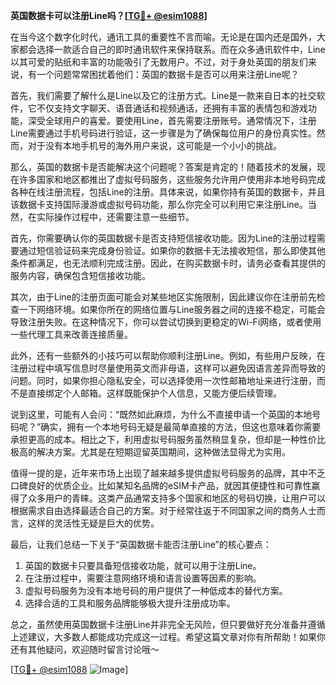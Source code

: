 **英国数据卡可以注册Line吗？[[TG💪+ @esim1088](https://t.me/s/esim1088)]**

在当今这个数字化时代，通讯工具的重要性不言而喻。无论是在国内还是国外，大家都会选择一款适合自己的即时通讯软件来保持联系。而在众多通讯软件中，Line以其可爱的贴纸和丰富的功能吸引了无数用户。不过，对于身处英国的朋友们来说，有一个问题常常困扰着他们：英国的数据卡是否可以用来注册Line呢？

首先，我们需要了解什么是Line以及它的注册方式。Line是一款来自日本的社交软件，它不仅支持文字聊天、语音通话和视频通话，还拥有丰富的表情包和游戏功能，深受全球用户的喜爱。要使用Line，首先需要注册账号。通常情况下，注册Line需要通过手机号码进行验证，这一步骤是为了确保每位用户的身份真实性。然而，对于没有本地手机号的海外用户来说，这可能是一个小小的挑战。

那么，英国的数据卡是否能解决这个问题呢？答案是肯定的！随着技术的发展，现在许多国家和地区都推出了虚拟号码服务，这些服务允许用户使用非本地号码完成各种在线注册流程，包括Line的注册。具体来说，如果你持有英国的数据卡，并且该数据卡支持国际漫游或虚拟号码功能，那么你完全可以利用它来注册Line。当然，在实际操作过程中，还需要注意一些细节。

首先，你需要确认你的英国数据卡是否支持短信接收功能。因为Line的注册过程需要通过短信验证码来完成身份验证。如果你的数据卡无法接收短信，那么即使其他条件都满足，也无法顺利完成注册。因此，在购买数据卡时，请务必查看其提供的服务内容，确保包含短信接收功能。

其次，由于Line的注册页面可能会对某些地区实施限制，因此建议你在注册前先检查一下网络环境。如果你所在的网络位置与Line服务器之间的连接不稳定，可能会导致注册失败。在这种情况下，你可以尝试切换到更稳定的Wi-Fi网络，或者使用一些代理工具来改善连接质量。

此外，还有一些额外的小技巧可以帮助你顺利注册Line。例如，有些用户反映，在注册过程中填写信息时尽量使用英文而非母语，这样可以避免因语言差异而导致的问题。同时，如果你担心隐私安全，可以选择使用一次性邮箱地址来进行注册，而不是直接绑定个人邮箱。这样既能保护个人信息，又能方便后续管理。

说到这里，可能有人会问：“既然如此麻烦，为什么不直接申请一个英国的本地号码呢？”确实，拥有一个本地号码无疑是最简单直接的方法，但这也意味着你需要承担更高的成本。相比之下，利用虚拟号码服务虽然稍显复杂，但却是一种性价比极高的解决方案。尤其是在短期逗留英国期间，这种做法显得尤为实用。

值得一提的是，近年来市场上出现了越来越多提供虚拟号码服务的品牌，其中不乏口碑良好的优质企业。比如某知名品牌的eSIM卡产品，就因其便捷性和可靠性赢得了众多用户的青睐。这类产品通常支持多个国家和地区的号码切换，让用户可以根据需求自由选择最适合自己的方案。对于经常往返于不同国家之间的商务人士而言，这样的灵活性无疑是巨大的优势。

最后，让我们总结一下关于“英国数据卡能否注册Line”的核心要点：

1. 英国的数据卡只要具备短信接收功能，就可以用于注册Line。
2. 在注册过程中，需要注意网络环境和语言设置等因素的影响。
3. 虚拟号码服务为没有本地号码的用户提供了一种低成本的替代方案。
4. 选择合适的工具和服务品牌能够极大提升注册成功率。

总之，虽然使用英国数据卡注册Line并非完全无风险，但只要做好充分准备并遵循上述建议，大多数人都能成功完成这一过程。希望这篇文章对你有所帮助！如果你还有其他疑问，欢迎随时留言讨论哦～

[[TG💪+ @esim1088](https://t.me/s/esim1088) ![Image](https://i.postimg.cc/4NQfJmqS/Snipaste-2025-05-13-00-14-12.png)]